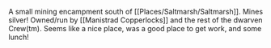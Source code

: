 A small mining encampment south of [[Places/Saltmarsh/Saltmarsh]]. Mines silver! Owned/run by [[Manistrad Copperlocks]] and the rest of the dwarven Crew(tm). Seems like a nice place, was a good place to get work, and some lunch!